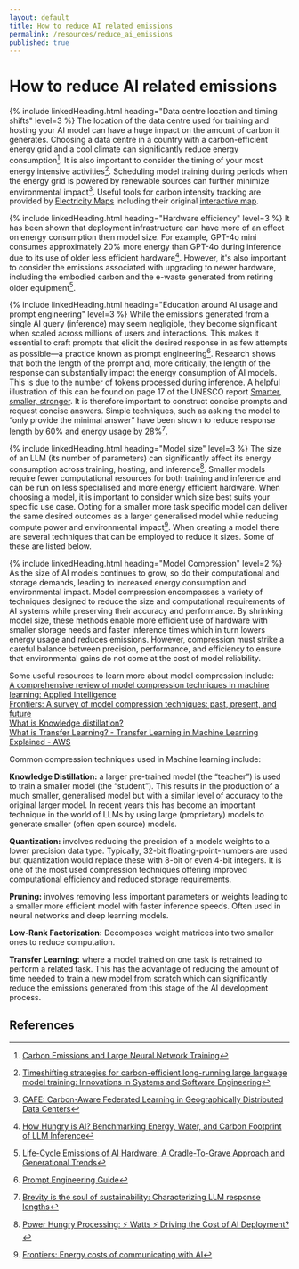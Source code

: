 ```yaml
---
layout: default
title: How to reduce AI related emissions
permalink: /resources/reduce_ai_emissions
published: true
---
```


# How to reduce AI related emissions

{% include linkedHeading.html heading="Data centre location and timing shifts" level=3 %} The location of the data centre used for training and hosting your AI model can have a huge impact on the amount of carbon it generates. Choosing a data centre in a country with a carbon-efficient energy grid and a cool climate can significantly reduce energy consumption[^1].
It is also important to consider the timing of your most energy intensive activities[^2]. Scheduling model training during periods when the energy grid is powered by renewable sources can further minimize environmental impact[^3].
Useful tools for carbon intensity tracking are provided by [Electricity Maps](https://www.electricitymaps.com/) including their original [interactive map](https://app.electricitymaps.com/map/72h/hourly).

{% include linkedHeading.html heading="Hardware efficiency" level=3 %}
It has been shown that deployment infrastructure can have more of an effect on energy consumption then model size. For example, GPT-4o mini consumes approximately 20% more energy than GPT-4o during inference due to its use of older less efficient hardware[^4]. However, it's also important to consider the emissions associated with upgrading to newer hardware, including the embodied carbon and the e-waste generated from retiring older equipment[^5].

{% include linkedHeading.html heading="Education around AI usage and prompt engineering" level=3 %}
While the emissions generated from a single AI query (inference) may seem negligible, they become significant when scaled across millions of users and interactions. This makes it essential to craft prompts that elicit the desired response in as few attempts as possible—a practice known as prompt engineering[^6]. 
Research shows that both the length of the prompt and, more critically, the length of the response can substantially impact the energy consumption of AI models. This is due to the number of tokens processed during inference. A helpful illustration of this can be found on page 17 of the UNESCO report [Smarter, smaller, stronger](https://unesdoc.unesco.org/ark:/48223/pf0000394521). 
It is therefore important to construct concise prompts and request concise answers. Simple techniques, such as asking the model to “only provide the minimal answer” have been shown to reduce response length by 60% and energy usage by 28%[^7]. 

{% include linkedHeading.html heading="Model size" level=3 %}
The size of an LLM (its number of parameters) can significantly affect its energy consumption across training, hosting, and inference[^8].  Smaller models require fewer computational resources for both training and inference and can be run on less specialised and more energy efficient hardware. When choosing a model, it is important to consider which size best suits your specific use case. Opting for a smaller more task specific model can deliver the same desired outcomes as a larger generalised model while reducing compute power and environmental impact[^9].
When creating a model there are several techniques that can be employed to reduce it sizes. Some of these are listed below.

{% include linkedHeading.html heading="Model Compression" level=2 %}
As the size of AI models continues to grow, so do their computational and storage demands, leading to increased energy consumption and environmental impact. Model compression encompasses a variety of techniques designed to reduce the size and computational requirements of AI systems while preserving their accuracy and performance. By shrinking model size, these methods enable more efficient use of hardware with smaller storage needs and faster inference times which in turn lowers energy usage and reduces emissions. However, compression must strike a careful balance between precision, performance, and efficiency to ensure that environmental gains do not come at the cost of model reliability.

Some useful resources to learn more about model compression include:  
[A comprehensive review of model compression techniques in machine learning: Applied Intelligence](https://link.springer.com/article/10.1007/s10489-024-05747-w)  
[Frontiers: A survey of model compression techniques: past, present, and future](https://www.frontiersin.org/journals/robotics-and-ai/articles/10.3389/frobt.2025.1518965/full)  
[What is Knowledge distillation?](https://www.ibm.com/think/topics/knowledge-distillation)  
[What is Transfer Learning? - Transfer Learning in Machine Learning Explained - AWS](https://aws.amazon.com/what-is/transfer-learning/)  


Common compression techniques used in Machine learning include:

**Knowledge Distillation:** a larger pre-trained model (the “teacher”) is used to train a smaller model (the “student”). This results in the production of a much smaller, generalised model but with a similar level of accuracy to the original larger model. In recent years this has become an important technique in the world of LLMs by using large (proprietary) models to generate smaller (often open source) models. 

**Quantization:** involves reducing the precision of a models weights to a lower precision data type. Typically, 32-bit floating-point-numbers are used but quantization would replace these with 8-bit or even 4-bit integers. It is one of the most used compression techniques offering improved computational efficiency and reduced storage requirements.

**Pruning:** involves removing less important parameters or weights leading to a smaller more efficient model with faster inference speeds. Often used in neural networks and deep learning models.

**Low-Rank Factorization:** Decomposes weight matrices into two smaller ones to reduce computation.

**Transfer Learning:** where a model trained on one task is retrained to perform a related task. This has the advantage of reducing the amount of time needed to train a new model from scratch which can significantly reduce the emissions generated from this stage of the AI development process.


## References

[^1]: [Carbon Emissions and Large Neural Network Training](https://arxiv.org/pdf/2104.10350) 
[^2]: [Timeshifting strategies for carbon-efficient long-running large language model training: Innovations in Systems and Software Engineering](https://link.springer.com/article/10.1007/s11334-023-00546-x)
[^3]: [CAFE: Carbon-Aware Federated Learning in Geographically Distributed Data Centers](https://arxiv.org/pdf/2311.03615)
[^4]: [How Hungry is AI? Benchmarking Energy, Water, and Carbon Footprint of LLM Inference](https://arxiv.org/pdf/2505.09598)
[^5]: [Life-Cycle Emissions of AI Hardware: A Cradle-To-Grave Approach and Generational Trends](https://arxiv.org/pdf/2502.01671)
[^6]: [Prompt Engineering Guide](https://www.promptingguide.ai/)
[^7]: [Brevity is the soul of sustainability: Characterizing LLM response lengths](https://arxiv.org/pdf/2506.08686)
[^8]: [Power Hungry Processing: ⚡ Watts ⚡ Driving the Cost of AI Deployment?](https://arxiv.org/pdf/2311.16863)
[^9]: [ Frontiers: Energy costs of communicating with AI](https://www.frontiersin.org/journals/communication/articles/10.3389/fcomm.2025.1572947/full)